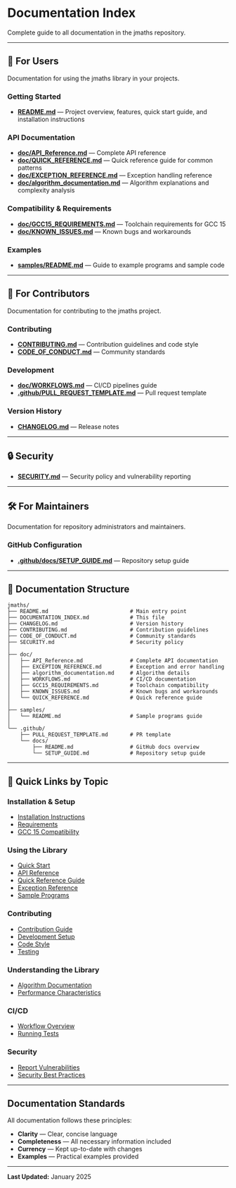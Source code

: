 # Documentation Index

Complete guide to all documentation in the jmaths repository.

---

## 📖 For Users

Documentation for using the jmaths library in your projects.

### Getting Started
- **[README.md](README.md)** — Project overview, features, quick start guide, and installation instructions

### API Documentation
- **[doc/API_Reference.md](doc/API_Reference.md)** — Complete API reference
- **[doc/QUICK_REFERENCE.md](doc/QUICK_REFERENCE.md)** — Quick reference guide for common patterns
- **[doc/EXCEPTION_REFERENCE.md](doc/EXCEPTION_REFERENCE.md)** — Exception handling reference
- **[doc/algorithm_documentation.md](doc/algorithm_documentation.md)** — Algorithm explanations and complexity analysis

### Compatibility & Requirements
- **[doc/GCC15_REQUIREMENTS.md](doc/GCC15_REQUIREMENTS.md)** — Toolchain requirements for GCC 15
- **[doc/KNOWN_ISSUES.md](doc/KNOWN_ISSUES.md)** — Known bugs and workarounds

### Examples
- **[samples/README.md](samples/README.md)** — Guide to example programs and sample code

---

## 👥 For Contributors

Documentation for contributing to the jmaths project.

### Contributing
- **[CONTRIBUTING.md](CONTRIBUTING.md)** — Contribution guidelines and code style
- **[CODE_OF_CONDUCT.md](CODE_OF_CONDUCT.md)** — Community standards

### Development
- **[doc/WORKFLOWS.md](doc/WORKFLOWS.md)** — CI/CD pipelines guide
- **[.github/PULL_REQUEST_TEMPLATE.md](.github/PULL_REQUEST_TEMPLATE.md)** — Pull request template

### Version History
- **[CHANGELOG.md](CHANGELOG.md)** — Release notes

---

## 🔒 Security

- **[SECURITY.md](SECURITY.md)** — Security policy and vulnerability reporting

---

## 🛠️ For Maintainers

Documentation for repository administrators and maintainers.

### GitHub Configuration
- **[.github/docs/SETUP_GUIDE.md](.github/docs/SETUP_GUIDE.md)** — Repository setup guide

---

## 📂 Documentation Structure

```
jmaths/
├── README.md                          # Main entry point
├── DOCUMENTATION_INDEX.md             # This file
├── CHANGELOG.md                       # Version history
├── CONTRIBUTING.md                    # Contribution guidelines
├── CODE_OF_CONDUCT.md                 # Community standards
├── SECURITY.md                        # Security policy
│
├── doc/
│   ├── API_Reference.md               # Complete API documentation
│   ├── EXCEPTION_REFERENCE.md         # Exception and error handling
│   ├── algorithm_documentation.md     # Algorithm details
│   ├── WORKFLOWS.md                   # CI/CD documentation
│   ├── GCC15_REQUIREMENTS.md          # Toolchain compatibility
│   ├── KNOWN_ISSUES.md                # Known bugs and workarounds
│   └── QUICK_REFERENCE.md             # Quick reference guide
│
├── samples/
│   └── README.md                      # Sample programs guide
│
└── .github/
    ├── PULL_REQUEST_TEMPLATE.md       # PR template
    └── docs/
        ├── README.md                  # GitHub docs overview
        └── SETUP_GUIDE.md             # Repository setup guide
```

---

## 🎯 Quick Links by Topic

### Installation & Setup
- [Installation Instructions](README.md#installation)
- [Requirements](README.md#requirements)
- [GCC 15 Compatibility](doc/GCC15_REQUIREMENTS.md)

### Using the Library
- [Quick Start](README.md#quick-start)
- [API Reference](doc/API_Reference.md)
- [Quick Reference Guide](doc/QUICK_REFERENCE.md)
- [Exception Reference](doc/EXCEPTION_REFERENCE.md)
- [Sample Programs](samples/README.md)

### Contributing
- [Contribution Guide](CONTRIBUTING.md)
- [Development Setup](CONTRIBUTING.md#development-setup)
- [Code Style](CONTRIBUTING.md#coding-standards)
- [Testing](CONTRIBUTING.md#testing-requirements)

### Understanding the Library
- [Algorithm Documentation](doc/algorithm_documentation.md)
- [Performance Characteristics](doc/algorithm_documentation.md#performance-characteristics)

### CI/CD
- [Workflow Overview](doc/WORKFLOWS.md)
- [Running Tests](CONTRIBUTING.md#running-tests)

### Security
- [Report Vulnerabilities](SECURITY.md#reporting-a-vulnerability)
- [Security Best Practices](SECURITY.md#security-best-practices)

---

## Documentation Standards

All documentation follows these principles:

- **Clarity** — Clear, concise language
- **Completeness** — All necessary information included
- **Currency** — Kept up-to-date with changes
- **Examples** — Practical examples provided

---

**Last Updated:** January 2025
